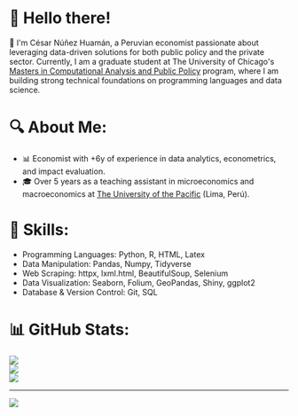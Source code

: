 # 💫 Hello there!
🌟 I'm César Núñez Huamán, a Peruvian economist passionate about leveraging data-driven solutions for both public policy and the private sector. Currently, I am a graduate student at The University of Chicago's [Masters in Computational Analysis and Public Policy](https://capp.uchicago.edu/) program, where I am building strong technical foundations on programming languages and data science.<br>

# 🔍 About Me:
- 📊 Economist with +6y of experience in data analytics, econometrics, and impact evaluation.
- 🎓 Over 5 years as a teaching assistant in microeconomics and macroeconomics at [The University of the Pacific](https://www.up.edu.pe/) (Lima, Perú).

# 🚀 Skills:
- Programming Languages: Python, R, HTML, Latex
- Data Manipulation: Pandas, Numpy, Tidyverse
- Web Scraping: httpx, lxml.html, BeautifulSoup, Selenium
- Data Visualization: Seaborn, Folium, GeoPandas, Shiny, ggplot2
- Database & Version Control: Git, SQL

# 📊 GitHub Stats:
![](https://github-readme-stats.vercel.app/api?username=cesarnunezh&theme=dark&hide_border=true&include_all_commits=true&count_private=true)<br/>
![](https://github-readme-streak-stats.herokuapp.com/?user=cesarnunezh&theme=dark&hide_border=true)<br/>
![](https://github-readme-stats.vercel.app/api/top-langs/?username=cesarnunezh&theme=dark&hide_border=true&include_all_commits=true&count_private=true&layout=compact)

---
[![](https://visitcount.itsvg.in/api?id=cesarnunezh&icon=0&color=0)](https://visitcount.itsvg.in)
